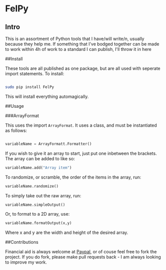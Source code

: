 # FelPy

## Intro

This is an assortment of Python tools that I have/will write/n, usually because they help me. If something that I've bodged
together can be made to work within 4h of work to a standard I can publish, I'll throw it in here

##Install

These tools are all published as one package, but are all used with seperate import statements. To install:

```bash

sudo pip install FelPy

```

This will install everything automagically.

##Usage

###ArrayFormat

This uses the import `ArrayFormat`.
It uses a class, and must be instantiated as follows:

```python

variableName = ArrayFormatt.Formatter()

```

If you wish to give it an array to start, just put one inbetween the brackets. The array can be added to like so:
```python
variableName.add("Array item")
```
To randomize, or scramble, the order of the items in the array, run:
```python
variableName.randomize()
```
To simply take out the raw array, run:
```python
variableName.simpleOutput()
```

Or, to format to a 2D array, use:
```python
variableName.formatOutput(x,y)
```
Where x and y are the width and height of the desired array.


##Contributions

Financial aid is always welcome at [Paypal](https://www.paypal.me/felixj20000), or of couse feel free to fork the project. If you
do fork, please make pull requests back - I am always looking to improve my work.

